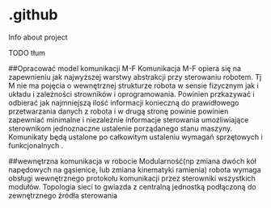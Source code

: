 # .github
Info about project



TODO tłum


##Opracować model komunikacji M-F 
Komunikacja M-F opiera się na zapewnieniu jak najwyższej warstwy abstrakcji przy sterowaniu robotem. Tj M nie ma pojęcia o wewnętrznej strukturze robota w sensie 
fizycznym jak i układu i zależności strowników i oprogramowania. Powinien przkazywać i odbierać jak najmniejszą ilość informacji konieczną do prawidłowego przetwarzania danych z robota i w drugą stronę powinie
powinien zapewniać minimalne i niezależnie informacje sterowania umożliwiające sterownikom jednoznaczne ustalenie porządanego stanu maszyny. Komunikaty będą ustalone po całkowitym ustaleniu wymagań sprzętowych i funkcjonalnych 
. 


##wewnętrzna komunikacja w robocie
Modularność(np zmiana dwóch kół napędowych na gąsienice, lub zmiana kinematyki ramienia) robota wymaga obsługi wewnętrznego protokołu komunikacji przez sterowniki wszystkich modułów. Topologia sieci to gwiazda z centralną jednostką podłączoną do zewnętrznego źródła sterowania
